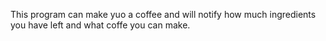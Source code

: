 This program can make yuo a coffee and will notify how much ingredients you have left and what coffe you can make.